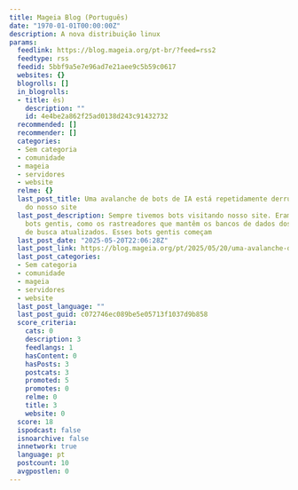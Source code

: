 ```yaml
---
title: Mageia Blog (Português)
date: "1970-01-01T00:00:00Z"
description: A nova distribuição linux
params:
  feedlink: https://blog.mageia.org/pt-br/?feed=rss2
  feedtype: rss
  feedid: 5bbf9a5e7e96ad7e21aee9c5b59c0617
  websites: {}
  blogrolls: []
  in_blogrolls:
  - title: ês)
    description: ""
    id: 4e4be2a862f25ad0138d243c91432732
  recommended: []
  recommender: []
  categories:
  - Sem categoria
  - comunidade
  - mageia
  - servidores
  - website
  relme: {}
  last_post_title: Uma avalanche de bots de IA está repetidamente derrubando partes
    do nosso site
  last_post_description: Sempre tivemos bots visitando nosso site. Eram, em sua maioria,
    bots gentis, como os rastreadores que mantêm os bancos de dados dos mecanismos
    de busca atualizados. Esses bots gentis começam
  last_post_date: "2025-05-20T22:06:28Z"
  last_post_link: https://blog.mageia.org/pt/2025/05/20/uma-avalanche-de-bots-de-ia-esta-repetidamente-derrubando-partes-do-nosso-site/
  last_post_categories:
  - Sem categoria
  - comunidade
  - mageia
  - servidores
  - website
  last_post_language: ""
  last_post_guid: c072746ec089be5e05713f1037d9b858
  score_criteria:
    cats: 0
    description: 3
    feedlangs: 1
    hasContent: 0
    hasPosts: 3
    postcats: 3
    promoted: 5
    promotes: 0
    relme: 0
    title: 3
    website: 0
  score: 18
  ispodcast: false
  isnoarchive: false
  innetwork: true
  language: pt
  postcount: 10
  avgpostlen: 0
---
```


